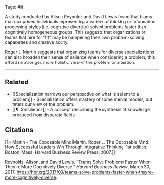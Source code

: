 Tags: #lit

A study conducted by Alison Reynolds and David Lewis found that teams that comprised individuals representing a variety of thinking or information processing styles (i.e. cognitive diversity) solved problems faster than cognitively homogeneous groups. This suggests that organizations or teams that hire for "fit" may be hampering their own problem-solving capabilities and creative acuity. 

Roger L. Martin suggests that organizing teams for diverse specializations can also  broaden their sense of salience when considering a problem; this affords a stronger, more holistic view of the problem or situation. 

---
## Related
- [[Specialization narrows our perspective on what is salient to a problem]] - Specialization offers mastery of some mental models, but filters our view of the problem. 
- [[¶ Consilience]] - A concept describing the synthesis of knowledge produced from disparate fields

## Citations
[[≈ Martin - The Opposable Mind|Martin, Roger L. The Opposable Mind: How Successful Leaders Win Through Integrative Thinking. 1st edition. Boston, Mass: Harvard Business Review Press, 2007.]]

Reynolds, Alison, and David Lewis. “Teams Solve Problems Faster When They’re More Cognitively Diverse.” *Harvard Business Review*, March 30, 2017. https://hbr.org/2017/03/teams-solve-problems-faster-when-theyre-more-cognitively-diverse.


